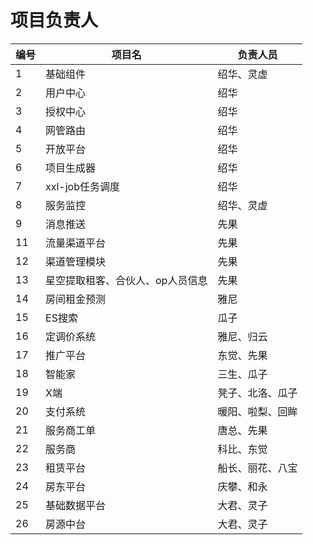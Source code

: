 # 项目负责人

编号|项目名|负责人员
---|---|---
1|基础组件|绍华、灵虚
2|用户中心|绍华
3|授权中心|绍华
4|网管路由|绍华
5|开放平台|绍华
6|项目生成器|绍华
7|xxl-job任务调度|绍华
8|服务监控|绍华、灵虚
9|消息推送|先果
11|流量渠道平台|先果
12|渠道管理模块|先果
13|星空提取租客、合伙人、op人员信息|先果
14|房间租金预测|雅尼
15|ES搜索|瓜子
16|定调价系统|雅尼、归云
17|推广平台|东觉、先果
18|智能家|三生、瓜子
19|X端|凳子、北洛、瓜子
20|支付系统|暖阳、啦梨、回眸
21|服务商工单|唐总、先果
22|服务商|科比、东觉
23|租赁平台|船长、丽花、八宝
24|房东平台|庆攀、和永
25|基础数据平台|大君、灵子
26|房源中台|大君、灵子